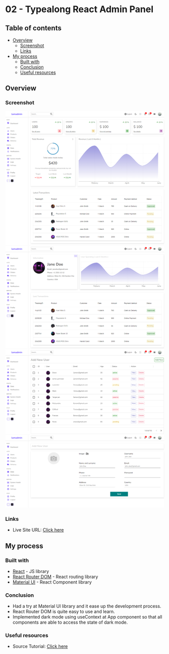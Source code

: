 # 02 - Typealong React Admin Panel

## Table of contents

- [Overview](#overview)
  - [Screenshot](#screenshot)
  - [Links](#links)
- [My process](#my-process)
  - [Built with](#built-with)
  - [Conclusion](#conclusion)
  - [Useful resources](#useful-resources)

## Overview

### Screenshot

![screenshot1](./resources//screenshot/Screenshot01.PNG)
![screenshot2](./resources//screenshot/Screenshot02.PNG)
![screenshot3](./resources//screenshot/Screenshot03.PNG)
![screenshot4](./resources//screenshot/Screenshot04.PNG)

### Links

- Live Site URL: [Click here](https://02-typealong-react-admin-panel-tutorial.netlify.app/)

## My process

### Built with

- [React](https://reactjs.org/) - JS library
- [React Router DOM](https://reactrouter.com/) - React routing library
- [Material UI](https://mui.com/) - React Component library

### Conclusion

- Had a try at Material UI library and it ease up the development process.
- React Router DOM is quite easy to use and learn.
- Implemented dark mode using useContext at App component so that all components are able to access the state of dark mode.

### Useful resources

- Source Tutorial: [Click here](https://www.youtube.com/watch?v=yKV1IGahXqA)
